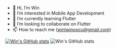 - 👋 Hi, I’m Win
- 👀 I’m interested in Mobile App Development
- 🌱 I’m currently learning Flutter
- 💞️ I’m looking to collaborate on Flutter
- 📫 How to reach me (winlwinoocu@gmail.com)

[![Win's GitHub stats](https://github-readme-stats.vercel.app/api?username=wincherry)](https://github.com/anuraghazra/github-readme-stats)
![Win's GitHub stats](https://github-readme-stats.vercel.app/api?username=wincherry&hide=contribs,prs)

<!---
Win-Lwin-Oo/Win-Lwin-Oo is a ✨ special ✨ repository because its `README.md` (this file) appears on your GitHub profile.
You can click the Preview link to take a look at your changes.
--->
